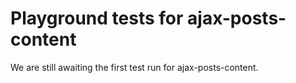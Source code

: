 # Playground tests for ajax-posts-content
We are still awaiting the first test run for ajax-posts-content.
